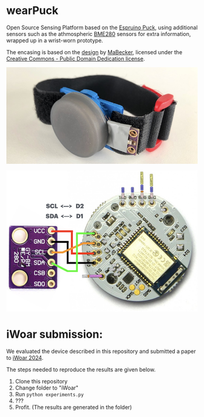 # wearPuck
Open Source Sensing Platform based on the [Espruino Puck](https://www.espruino.com/Puck.js#pinout), using additional sensors such as the athmospheric [BME280](https://www.bosch-sensortec.com/products/environmental-sensors/humidity-sensors-bme280/) sensors for extra information, wrapped up in a wrist-worn prototype. 

The encasing is based on the [design](https://www.thingiverse.com/thing:2095572) by [MaBecker](https://www.thingiverse.com/mabecker/designs), licensed under the [Creative Commons - Public Domain Dedication license](https://creativecommons.org/publicdomain/zero/1.0/).

![overview](https://github.com/kristofvl/wearPuck/blob/main/wearPuck.jpg?raw=true)

![connection](https://github.com/kristofvl/wearPuck/blob/main/puckBME.png?raw=true)


# iWoar submission:

We evaluated the device described in this repository and submitted a paper to [iWoar 2024](https://iwoar.org/2024/). 

The steps needed to reproduce the results are given below.

1. Clone this repository
2. Change folder to "iWoar"
3. Run `python experiments.py`
4. ???
5. Profit. (The results are generated in the folder) 


